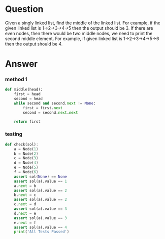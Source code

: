 # Question
Given a singly linked list, find the middle of the linked list. For example, if the given linked list is 1->2->3->4->5 then the output should be 3. 
If there are even nodes, then there would be two middle nodes, we need to print the second middle element. For example, if given linked list is 1->2->3->4->5->6 then the output should be 4. 

# Answer
### method 1
```python
def middle(head):
    first = head
    second = head
    while second and second.next != None:
        first = first.next
        second = second.next.next

    return first
```

### testing
```python
def check(sol):
    a = Node(1)
    b = Node(2)
    c = Node(3)
    d = Node(4)
    e = Node(5)
    f = Node(6)
    assert sol(None) == None
    assert sol(a).value == 1
    a.next = b
    assert sol(a).value == 2
    b.next = c
    assert sol(a).value == 2
    c.next = d
    assert sol(a).value == 3
    d.next = e
    assert sol(a).value == 3
    e.next = f
    assert sol(a).value == 4
    print('All Tests Passed')
```